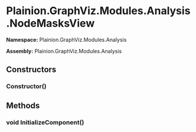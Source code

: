 
# Plainion.GraphViz.Modules.Analysis.NodeMasksView

**Namespace:** Plainion.GraphViz.Modules.Analysis

**Assembly:** Plainion.GraphViz.Modules.Analysis


## Constructors

### Constructor()


## Methods

### void InitializeComponent()
